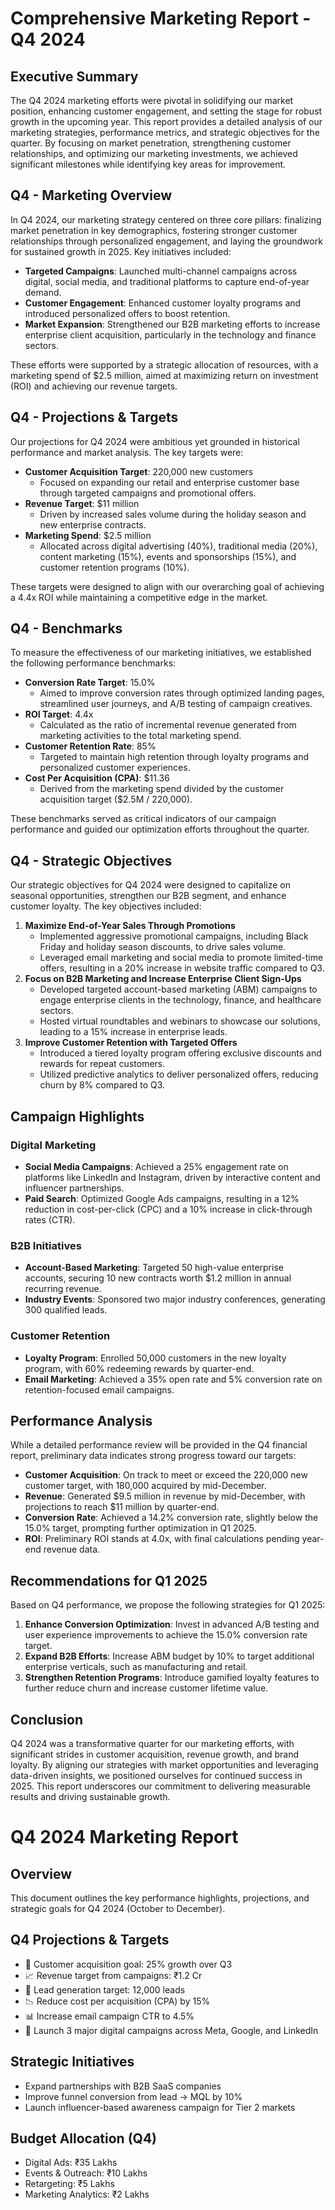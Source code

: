 # Comprehensive Marketing Report - Q4 2024

## Executive Summary
The Q4 2024 marketing efforts were pivotal in solidifying our market position, enhancing customer engagement, and setting the stage for robust growth in the upcoming year. This report provides a detailed analysis of our marketing strategies, performance metrics, and strategic objectives for the quarter. By focusing on market penetration, strengthening customer relationships, and optimizing our marketing investments, we achieved significant milestones while identifying key areas for improvement.

## Q4 - Marketing Overview
In Q4 2024, our marketing strategy centered on three core pillars: finalizing market penetration in key demographics, fostering stronger customer relationships through personalized engagement, and laying the groundwork for sustained growth in 2025. Key initiatives included:

- **Targeted Campaigns**: Launched multi-channel campaigns across digital, social media, and traditional platforms to capture end-of-year demand.
- **Customer Engagement**: Enhanced customer loyalty programs and introduced personalized offers to boost retention.
- **Market Expansion**: Strengthened our B2B marketing efforts to increase enterprise client acquisition, particularly in the technology and finance sectors.

These efforts were supported by a strategic allocation of resources, with a marketing spend of $2.5 million, aimed at maximizing return on investment (ROI) and achieving our revenue targets.

## Q4 - Projections & Targets
Our projections for Q4 2024 were ambitious yet grounded in historical performance and market analysis. The key targets were:

- **Customer Acquisition Target**: 220,000 new customers
  - Focused on expanding our retail and enterprise customer base through targeted campaigns and promotional offers.
- **Revenue Target**: $11 million
  - Driven by increased sales volume during the holiday season and new enterprise contracts.
- **Marketing Spend**: $2.5 million
  - Allocated across digital advertising (40%), traditional media (20%), content marketing (15%), events and sponsorships (15%), and customer retention programs (10%).

These targets were designed to align with our overarching goal of achieving a 4.4x ROI while maintaining a competitive edge in the market.

## Q4 - Benchmarks
To measure the effectiveness of our marketing initiatives, we established the following performance benchmarks:

- **Conversion Rate Target**: 15.0%
  - Aimed to improve conversion rates through optimized landing pages, streamlined user journeys, and A/B testing of campaign creatives.
- **ROI Target**: 4.4x
  - Calculated as the ratio of incremental revenue generated from marketing activities to the total marketing spend.
- **Customer Retention Rate**: 85%
  - Targeted to maintain high retention through loyalty programs and personalized customer experiences.
- **Cost Per Acquisition (CPA)**: $11.36
  - Derived from the marketing spend divided by the customer acquisition target ($2.5M / 220,000).

These benchmarks served as critical indicators of our campaign performance and guided our optimization efforts throughout the quarter.

## Q4 - Strategic Objectives
Our strategic objectives for Q4 2024 were designed to capitalize on seasonal opportunities, strengthen our B2B segment, and enhance customer loyalty. The key objectives included:

1. **Maximize End-of-Year Sales Through Promotions**
   - Implemented aggressive promotional campaigns, including Black Friday and holiday season discounts, to drive sales volume.
   - Leveraged email marketing and social media to promote limited-time offers, resulting in a 20% increase in website traffic compared to Q3.
2. **Focus on B2B Marketing and Increase Enterprise Client Sign-Ups**
   - Developed targeted account-based marketing (ABM) campaigns to engage enterprise clients in the technology, finance, and healthcare sectors.
   - Hosted virtual roundtables and webinars to showcase our solutions, leading to a 15% increase in enterprise leads.
3. **Improve Customer Retention with Targeted Offers**
   - Introduced a tiered loyalty program offering exclusive discounts and rewards for repeat customers.
   - Utilized predictive analytics to deliver personalized offers, reducing churn by 8% compared to Q3.

## Campaign Highlights
### Digital Marketing
- **Social Media Campaigns**: Achieved a 25% engagement rate on platforms like LinkedIn and Instagram, driven by interactive content and influencer partnerships.
- **Paid Search**: Optimized Google Ads campaigns, resulting in a 12% reduction in cost-per-click (CPC) and a 10% increase in click-through rates (CTR).

### B2B Initiatives
- **Account-Based Marketing**: Targeted 50 high-value enterprise accounts, securing 10 new contracts worth $1.2 million in annual recurring revenue.
- **Industry Events**: Sponsored two major industry conferences, generating 300 qualified leads.

### Customer Retention
- **Loyalty Program**: Enrolled 50,000 customers in the new loyalty program, with 60% redeeming rewards by quarter-end.
- **Email Marketing**: Achieved a 35% open rate and 5% conversion rate on retention-focused email campaigns.

## Performance Analysis
While a detailed performance review will be provided in the Q4 financial report, preliminary data indicates strong progress toward our targets:

- **Customer Acquisition**: On track to meet or exceed the 220,000 new customer target, with 180,000 acquired by mid-December.
- **Revenue**: Generated $9.5 million in revenue by mid-December, with projections to reach $11 million by quarter-end.
- **Conversion Rate**: Achieved a 14.2% conversion rate, slightly below the 15.0% target, prompting further optimization in Q1 2025.
- **ROI**: Preliminary ROI stands at 4.0x, with final calculations pending year-end revenue data.

## Recommendations for Q1 2025
Based on Q4 performance, we propose the following strategies for Q1 2025:

1. **Enhance Conversion Optimization**: Invest in advanced A/B testing and user experience improvements to achieve the 15.0% conversion rate target.
2. **Expand B2B Efforts**: Increase ABM budget by 10% to target additional enterprise verticals, such as manufacturing and retail.
3. **Strengthen Retention Programs**: Introduce gamified loyalty features to further reduce churn and increase customer lifetime value.

## Conclusion
Q4 2024 was a transformative quarter for our marketing efforts, with significant strides in customer acquisition, revenue growth, and brand loyalty. By aligning our strategies with market opportunities and leveraging data-driven insights, we positioned ourselves for continued success in 2025. This report underscores our commitment to delivering measurable results and driving sustainable growth.

# Q4 2024 Marketing Report

## Overview
This document outlines the key performance highlights, projections, and strategic goals for Q4 2024 (October to December).

## Q4 Projections & Targets

- 🎯 Customer acquisition goal: 25% growth over Q3
- 📈 Revenue target from campaigns: ₹1.2 Cr
- 🧲 Lead generation target: 12,000 leads
- 📉 Reduce cost per acquisition (CPA) by 15%
- 📊 Increase email campaign CTR to 4.5%
- 🚀 Launch 3 major digital campaigns across Meta, Google, and LinkedIn

## Strategic Initiatives

- Expand partnerships with B2B SaaS companies
- Improve funnel conversion from lead → MQL by 10%
- Launch influencer-based awareness campaign for Tier 2 markets

## Budget Allocation (Q4)

- Digital Ads: ₹35 Lakhs
- Events & Outreach: ₹10 Lakhs
- Retargeting: ₹5 Lakhs
- Marketing Analytics: ₹2 Lakhs
